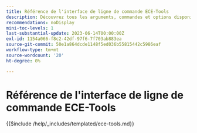 ```yaml
---
title: Référence de l'interface de ligne de commande ECE-Tools
description: Découvrez tous les arguments, commandes et options disponibles pour l’outil de ligne de commande Adobe Commerce ECE-Tools.
recommendations: noDisplay
mini-toc-levels: 1
last-substantial-update: 2023-06-14T00:00:00Z
exl-id: 1154a066-f8c2-42df-97f6-7f703ab883ea
source-git-commit: 50e1a864dcde1148f5ed036b55815442c5986eaf
workflow-type: tm+mt
source-wordcount: '20'
ht-degree: 0%

---
```


# Référence de l&#39;interface de ligne de commande ECE-Tools

{{$include /help/_includes/templated/ece-tools.md}}

<!-- Last updated from includes: 2025-10-09 12:33:40 -->
